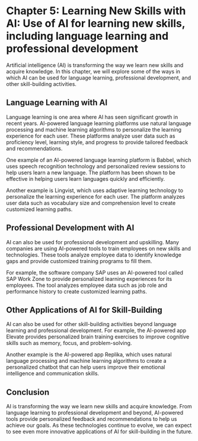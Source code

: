 Chapter 5: Learning New Skills with AI: Use of AI for learning new skills, including language learning and professional development
===================================================================================================================================

Artificial intelligence (AI) is transforming the way we learn new skills and acquire knowledge. In this chapter, we will explore some of the ways in which AI can be used for language learning, professional development, and other skill-building activities.

Language Learning with AI
-------------------------

Language learning is one area where AI has seen significant growth in recent years. AI-powered language learning platforms use natural language processing and machine learning algorithms to personalize the learning experience for each user. These platforms analyze user data such as proficiency level, learning style, and progress to provide tailored feedback and recommendations.

One example of an AI-powered language learning platform is Babbel, which uses speech recognition technology and personalized review sessions to help users learn a new language. The platform has been shown to be effective in helping users learn languages quickly and efficiently.

Another example is Lingvist, which uses adaptive learning technology to personalize the learning experience for each user. The platform analyzes user data such as vocabulary size and comprehension level to create customized learning paths.

Professional Development with AI
--------------------------------

AI can also be used for professional development and upskilling. Many companies are using AI-powered tools to train employees on new skills and technologies. These tools analyze employee data to identify knowledge gaps and provide customized training programs to fill them.

For example, the software company SAP uses an AI-powered tool called SAP Work Zone to provide personalized learning experiences for its employees. The tool analyzes employee data such as job role and performance history to create customized learning paths.

Other Applications of AI for Skill-Building
-------------------------------------------

AI can also be used for other skill-building activities beyond language learning and professional development. For example, the AI-powered app Elevate provides personalized brain training exercises to improve cognitive skills such as memory, focus, and problem-solving.

Another example is the AI-powered app Replika, which uses natural language processing and machine learning algorithms to create a personalized chatbot that can help users improve their emotional intelligence and communication skills.

Conclusion
----------

AI is transforming the way we learn new skills and acquire knowledge. From language learning to professional development and beyond, AI-powered tools provide personalized feedback and recommendations to help us achieve our goals. As these technologies continue to evolve, we can expect to see even more innovative applications of AI for skill-building in the future.
